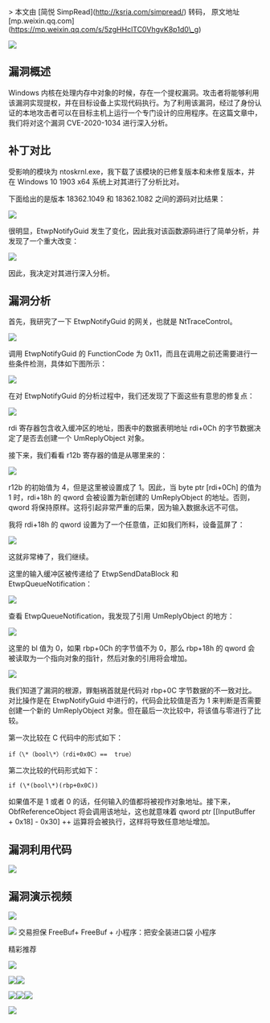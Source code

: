 \> 本文由 \[简悦 SimpRead\](http://ksria.com/simpread/) 转码， 原文地址 \[mp.weixin.qq.com\](https://mp.weixin.qq.com/s/5zgHHclTC0VhgvK8p1d0\_g)

![](https://mmbiz.qpic.cn/mmbiz_jpg/qq5rfBadR389QWG3AUED8BoNeCicn4ktuNunqCZCAbPLW4uwFGj3GUKLZpB1Whmiar8zodZqmrYZ9vcAIp2SNF7g/640?wx_fmt=jpeg)

漏洞概述
----

Windows 内核在处理内存中对象的时候，存在一个提权漏洞。攻击者将能够利用该漏洞实现提权，并在目标设备上实现代码执行。为了利用该漏洞，经过了身份认证的本地攻击者可以在目标主机上运行一个专门设计的应用程序。在这篇文章中，我们将对这个漏洞 CVE-2020-1034 进行深入分析。

补丁对比
----

受影响的模块为 ntoskrnl.exe，我下载了该模块的已修复版本和未修复版本，并在 Windows 10 1903 x64 系统上对其进行了分析比对。

下面给出的是版本 18362.1049 和 18362.1082 之间的源码对比结果：

![](https://mmbiz.qpic.cn/mmbiz_jpg/qq5rfBadR389QWG3AUED8BoNeCicn4ktu4ZeFRHdicJyXMmSBXO9Fg3p1BKia9ryDaE7ADG0mfVsKbj4FmUbicibdbw/640?wx_fmt=jpeg)

很明显，EtwpNotifyGuid 发生了变化，因此我对该函数源码进行了简单分析，并发现了一个重大改变：

![](https://mmbiz.qpic.cn/mmbiz_jpg/qq5rfBadR389QWG3AUED8BoNeCicn4ktubQ17HZCqOpHAzNhXOxC43kiacQVHklPmt9pg4YUefbQGpQtmmNAwfWQ/640?wx_fmt=jpeg)

因此，我决定对其进行深入分析。

漏洞分析
----

首先，我研究了一下 EtwpNotifyGuid 的网关，也就是 NtTraceControl。

![](https://mmbiz.qpic.cn/mmbiz_jpg/qq5rfBadR389QWG3AUED8BoNeCicn4ktu5KpzaibbMrdTiaszQtPjhXgSvCDxib06FOYKBia3EqaMOveiceSqcUzaJ9w/640?wx_fmt=jpeg)

调用 EtwpNotifyGuid 的 FunctionCode 为 0x11，而且在调用之前还需要进行一些条件检测，具体如下图所示：

![](https://mmbiz.qpic.cn/mmbiz_jpg/qq5rfBadR389QWG3AUED8BoNeCicn4kturYbtS1vHZ4ial0r73z8blSsOlvICwNF52cj6o4Plr1MVX53u7U2uy6w/640?wx_fmt=jpeg)

在对 EtwpNotifyGuid 的分析过程中，我们还发现了下面这些有意思的修复点：

![](https://mmbiz.qpic.cn/mmbiz_jpg/qq5rfBadR389QWG3AUED8BoNeCicn4ktuXh1qyHXVxDicJ3Tg4WefapesvibSibwe9ib6FRmcPp2lXZqPxUMb8UYAgQ/640?wx_fmt=jpeg)

rdi 寄存器包含收入缓冲区的地址，图表中的数据表明地址 rdi+0Ch 的字节数据决定了是否去创建一个 UmReplyObject 对象。

接下来，我们看看 r12b 寄存器的值是从哪里来的：

![](https://mmbiz.qpic.cn/mmbiz_jpg/qq5rfBadR389QWG3AUED8BoNeCicn4ktujLzpGFCCaOMojKD5F87BM0PI0Gb3ERq2PEEpIpzl5qvMoKAiaiaGOwiag/640?wx_fmt=jpeg)

r12b 的初始值为 4，但是这里被设置成了 1。因此，当 byte ptr \[rdi+0Ch\] 的值为 1 时，rdi+18h 的 qword 会被设置为新创建的 UmReplyObject 的地址。否则，qword 将保持原样。这将引起非常严重的后果，因为输入数据永远不可信。

我将 rdi+18h 的 qword 设置为了一个任意值，正如我们所料，设备蓝屏了：

![](https://mmbiz.qpic.cn/mmbiz_jpg/qq5rfBadR389QWG3AUED8BoNeCicn4ktuGlzOJJtVQOcb6IERPgmFQ3FhZ6ibRQlj2FDsd4EWBsicCFqywem73S5g/640?wx_fmt=jpeg)

这就非常棒了，我们继续。

这里的输入缓冲区被传递给了 EtwpSendDataBlock 和 EtwpQueueNotification：

![](https://mmbiz.qpic.cn/mmbiz_jpg/qq5rfBadR389QWG3AUED8BoNeCicn4ktu0Rml3CFGSicr5af1KfQuHlyohtdr5Qq5gkH3nibHacwUgur9V2O07grw/640?wx_fmt=jpeg)

查看 EtwpQueueNotification，我发现了引用 UmReplyObject 的地方：

![](https://mmbiz.qpic.cn/mmbiz_jpg/qq5rfBadR389QWG3AUED8BoNeCicn4ktu5Vc9auWEeMdHzASDMkvzZSr7ENwrcFaiaVC2zlGn1JgErboDKnDPEVQ/640?wx_fmt=jpeg)

这里的 bl 值为 0，如果 rbp+0Ch 的字节值不为 0，那么 rbp+18h 的 qword 会被读取为一个指向对象的指针，然后对象的引用将会增加。

![](https://mmbiz.qpic.cn/mmbiz_jpg/qq5rfBadR389QWG3AUED8BoNeCicn4ktusg0HgDxbgHhmSdJhTavrLUSWGh0Y1YDC7wxkChJTm69gfDXShUic1ibA/640?wx_fmt=jpeg)

我们知道了漏洞的根源，罪魁祸首就是代码对 rbp+0C 字节数据的不一致对比。对比操作是在 EtwpNotifyGuid 中进行的，代码会比较值是否为 1 来判断是否需要创建一个新的 UmReplyObject 对象。但在最后一次比较中，将该值与零进行了比较。

第一次比较在 C 代码中的形式如下：

```
if（\*（bool\*）（rdi+0x0C）==  true）

```

第二次比较的代码形式如下：

```
if (\*(bool\*)(rbp+0x0C))

```

如果值不是 1 或者 0 的话，任何输入的值都将被视作对象地址。接下来，ObfReferenceObject 将会调用该地址，这也就意味着 qword ptr \[\[InputBuffer + 0x18\] - 0x30\] ++ 运算将会被执行，这样将导致任意地址增加。

漏洞利用代码
------

![](https://mmbiz.qpic.cn/mmbiz_jpg/qq5rfBadR389QWG3AUED8BoNeCicn4ktusZYjVibA4aed1ATPD6MgJSzPxsl96fFib1NOOtxlYOyP5mh1SUQ8aUXg/640?wx_fmt=jpeg)

漏洞演示视频
------

![](https://mmbiz.qpic.cn/mmbiz_gif/qq5rfBadR38Tm7G07JF6t0KtSAuSbyWtgFA8ywcatrPPlURJ9sDvFMNwRT0vpKpQ14qrYwN2eibp43uDENdXxgg/640?wx_fmt=gif)

![](http://mmbiz.qpic.cn/mmbiz_png/3Uce810Z1ibJ71wq8iaokyw684qmZXrhOEkB72dq4AGTwHmHQHAcuZ7DLBvSlxGyEC1U21UMgSKOxDGicUBM7icWHQ/640?wx_fmt=png&wxfrom=200) 交易担保 FreeBuf+ FreeBuf + 小程序：把安全装进口袋 小程序

精彩推荐

  

  

  

  

****![](https://mmbiz.qpic.cn/mmbiz_jpg/qq5rfBadR3ib2xibAss1xbykgjtgKvut2LUribibnyiaBpicTkS10Asn4m4HgpknoH9icgqE0b0TVSGfGzs0q8sJfWiaFg/640?wx_fmt=jpeg)****

[![](https://mmbiz.qpic.cn/mmbiz_png/qq5rfBadR3icpSmNbdiaVpmTEfDHJFoS2OIO0ibau3Xo0W3W5icSIT9hIQY4gmlK4nOY8jcVq2hngIe7Fug8w6lHyQ/640?wx_fmt=png)](https://mp.weixin.qq.com/s?__biz=Mzg2MTAwNzg1Ng==&mid=2247484287&idx=1&sn=16a9b2dc0e205a0e5fe86ae5cae9fe2e&scene=21#wechat_redirect)[![](https://mmbiz.qpic.cn/mmbiz_png/qq5rfBadR39823fgk2Py1fbU5wCoewwO0AKFIGmCLF6bY37GDicGMDRicgQf6xW1jtjY8Raby8RjiauX5205Zg8Dg/640?wx_fmt=png)](https://mp.weixin.qq.com/s?__biz=Mzg2MTAwNzg1Ng==&mid=2247484370&idx=1&sn=8b79701a2936e04e390f165344e5fcdc&scene=21#wechat_redirect)

[![](https://mmbiz.qpic.cn/mmbiz_png/qq5rfBadR3icf8XBadpw5Ldchfo3ic9l4FtYPbq8ka1zKl1sXr080NicwuGNE7p78LGJulKS9kgH9v24BApl5eTTg/640?wx_fmt=png)](https://mp.weixin.qq.com/s?__biz=Mzg2MTAwNzg1Ng==&mid=2247484931&idx=1&sn=5b40049403f5ca447f2f99ebe43ece6d&scene=21#wechat_redirect)[![](https://mmbiz.qpic.cn/mmbiz_png/qq5rfBadR3iblRrMOD1QRY2H7KaeBTyQQGMOLMfzjUGhkmMCRpqjXtlrrhDk7KaX1iceWrMhzWoKBZiaUAb7LFoAQ/640?wx_fmt=png)](https://mp.weixin.qq.com/s?__biz=Mzg2MTAwNzg1Ng==&mid=2247484906&idx=1&sn=9c71a9a40d8dbf650bba7c2751d7df92&scene=21#wechat_redirect)[![](https://mmbiz.qpic.cn/mmbiz_png/qq5rfBadR3ibrCNytjecubJy4a2EMQHuiaJseib0icuF3QialdBMY21aib2icNEy1uiblZrnHFVLD9De6kTz9icls4NSn9g/640?wx_fmt=png)](https://mp.weixin.qq.com/s?__biz=Mzg2MTAwNzg1Ng==&mid=2247484890&idx=1&sn=a35949908769038c4fa7004f0618d485&scene=21#wechat_redirect)

**************![](https://mmbiz.qpic.cn/mmbiz_gif/qq5rfBadR3icF8RMnJbsqatMibR6OicVrUDaz0fyxNtBDpPlLfibJZILzHQcwaKkb4ia57xAShIJfQ54HjOG1oPXBew/640?wx_fmt=gif)**************